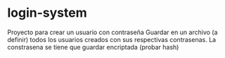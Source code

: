 # login-system
Proyecto para crear un usuario con contraseña 
Guardar en un archivo (a definir) todos los usuarios creados con sus respectivas contrasenas.
La constrasena se tiene que guardar encriptada (probar hash)
